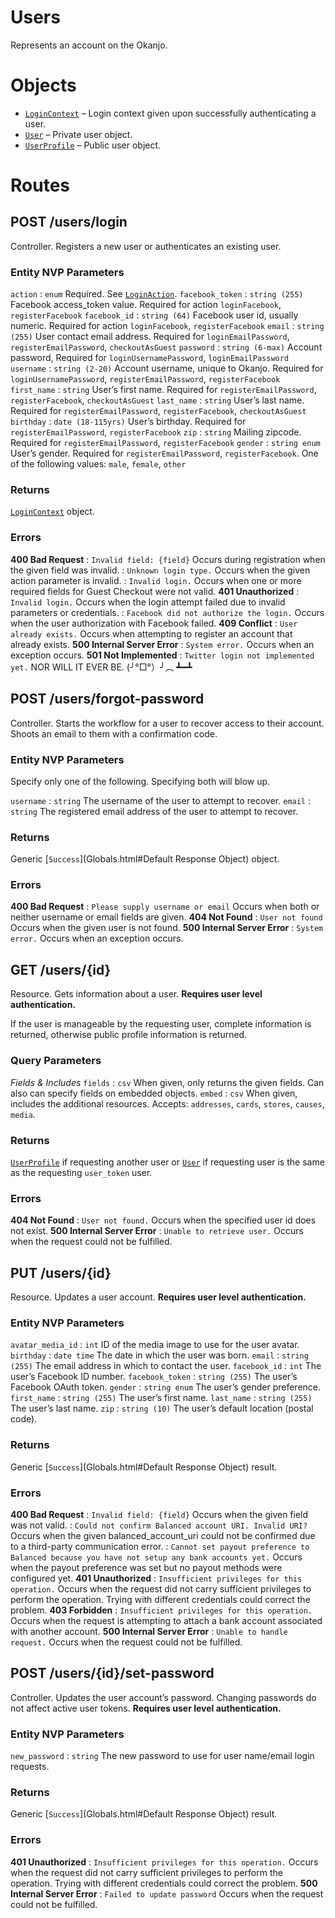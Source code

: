 # Users

Represents an account on the Okanjo.

# Objects

* [`LoginContext`](Objects.html#LoginContext) – Login context given upon successfully authenticating a user.
* [`User`](Objects.html#User) – Private user object.
* [`UserProfile`](Objects.html#UserProfile) – Public user object.


# Routes

## POST /users/login

Controller. Registers a new user or authenticates an existing user.

### Entity NVP Parameters

`action`
:   `enum` Required. See [`LoginAction`](Constants.html#LoginAction).
`facebook_token`
:   `string (255)` Facebook access_token value. Required for action `loginFacebook`, `registerFacebook`
`facebook_id`
:   `string (64)` Facebook user id, usually numeric. Required for action `loginFacebook`, `registerFacebook`
`email`
:   `string (255)` User contact email address. Required for `loginEmailPassword`, `registerEmailPassword`, `checkoutAsGuest`
`password`
:   `string (6-max)` Account password, Required for `loginUsernamePassword`, `loginEmailPassword`
`username`
:   `string (2-20)` Account username, unique to Okanjo. Required for `loginUsernamePassword`, `registerEmailPassword`, `registerFacebook`
`first_name`
:   `string` User’s first name. Required for `registerEmailPassword`, `registerFacebook`, `checkoutAsGuest`
`last_name`
:   `string` User’s last name. Required for `registerEmailPassword`, `registerFacebook`, `checkoutAsGuest`
`birthday`
:   `date (18-115yrs)` User’s birthday. Required for `registerEmailPassword`, `registerFacebook`
`zip`
:   `string` Mailing zipcode. Required for `registerEmailPassword`, `registerFacebook`
`gender`
:   `string enum` User’s gender. Required for `registerEmailPassword`, `registerFacebook`. One of the following values: `male`, `female`, `other`



### Returns

[`LoginContext`](Objects.html#LoginContext) object.

### Errors

**400 Bad Request**
:   `Invalid field: {field}` Occurs during registration when the given field was invalid.
:   `Unknown login type.` Occurs when the given action parameter is invalid.
:   `Invalid login.` Occurs when one or more required fields for Guest Checkout were not valid.
**401 Unauthorized**
:   `Invalid login.` Occurs when the login attempt failed due to invalid parameters or credentials.
:   `Facebook did not authorize the login.` Occurs when the user authorization with Facebook failed.
**409 Conflict**
:   `User already exists.` Occurs when attempting to register an account that already exists.
**500 Internal Server Error**
:   `System error.` Occurs when an exception occurs.
**501 Not Implemented**
:   `Twitter login not implemented yet.` NOR WILL IT EVER BE. (╯°□°）╯︵ ┻━┻



## POST /users/forgot-password

Controller. Starts the workflow for a user to recover access to their account. Shoots an email to them with a confirmation code.

### Entity NVP Parameters

Specify only one of the following. Specifying both will blow up.

`username`
:   `string` The username of the user to attempt to recover.
`email`
:   `string` The registered email address of the user to attempt to recover.



### Returns

Generic [`Success`](Globals.html#Default Response Object) object.

### Errors

**400 Bad Request**
:   `Please supply username or email` Occurs when both or neither username or email fields are given.
**404 Not Found**
:   `User not found` Occurs when the given user is not found.
**500 Internal Server Error**
:   `System error.` Occurs when an exception occurs.


## GET /users/{id}

Resource. Gets information about a user. **Requires user level authentication.**

If the user is manageable by the requesting user, complete information is returned, otherwise public profile information is returned.

### Query Parameters

*Fields & Includes*
`fields`
:   `csv` When given, only returns the given fields. Can also can specify fields on embedded objects.
`embed`
:   `csv` When given, includes the additional resources. Accepts: `addresses`, `cards`, `stores`, `causes`, `media`.



### Returns

[`UserProfile`](Objects.html#UserProfile) if requesting another user or [`User`](Objects.html#User) if requesting user is the same as the requesting `user_token` user.

### Errors

**404 Not Found**
:   `User not found.` Occurs when the specified user id does not exist.
**500 Internal Server Error**
:   `Unable to retrieve user.` Occurs when the request could not be fulfilled.


## PUT /users/{id}

Resource. Updates a user account. **Requires user level authentication.**

### Entity NVP Parameters

`avatar_media_id`
:   `int` ID of the media image to use for the user avatar.
`birthday`
:   `date time` The date in which the user was born.
`email`
:   `string (255)` The email address in which to contact the user.
`facebook_id`
:   `int` The user’s Facebook ID number.
`facebook_token`
:   `string (255)` The user’s Facebook OAuth token.
`gender`
:   `string enum` The user’s gender preference.
`first_name`
:   `string (255)` The user’s first name.
`last_name`
:   `string (255)` The user’s last name.
`zip`
:   `string (10)` The user’s default location (postal code).



### Returns

Generic [`Success`](Globals.html#Default Response Object) result.

### Errors

**400 Bad Request**
:   `Invalid field: {field}` Occurs when the given field was not valid.
:   `Could not confirm Balanced account URI. Invalid URI?` Occurs when the given balanced_account_uri could not be confirmed due to a third-party communication error.
:   `Cannot set payout preference to Balanced because you have not setup any bank accounts yet.` Occurs when the payout preference was set but no payout methods were configured yet.
**401 Unauthorized**
:   `Insufficient privileges for this operation.` Occurs when the request did not carry sufficient privileges to perform the operation. Trying with different credentials could correct the problem.
**403 Forbidden**
:   `Insufficient privileges for this operation.` Occurs when the request is attempting to attach a bank account associated with another account.
**500 Internal Server Error**
:   `Unable to handle request.` Occurs when the request could not be fulfilled.



## POST /users/{id}/set-password

Controller. Updates the user account’s password. Changing passwords do not affect active user tokens. **Requires user level authentication.**

### Entity NVP Parameters

`new_password`
:   `string` The new password to use for user name/email login requests.


### Returns

Generic [`Success`](Globals.html#Default Response Object) result.

### Errors

**401 Unauthorized**
:   `Insufficient privileges for this operation.` Occurs when the request did not carry sufficient privileges to perform the operation. Trying with different credentials could correct the problem.
**500 Internal Server Error**
:   `Failed to update password` Occurs when the request could not be fulfilled.


